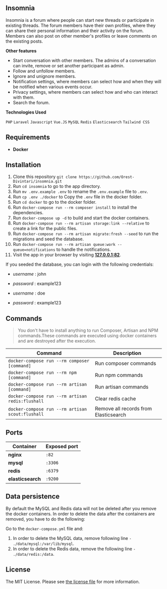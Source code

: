 ## Insomnia

Insomnia is a forum where people can start new threads or participate in existing threads. The forum members have their own profiles, where they can share their personal information and their activity on the forum. Members can also post on other member's profiles or leave comments on the existing posts.

**Other features**

-   Start conversation with other members. The admins of a conversation can invite, remove or set another participant as admin.
-   Follow and unfollow members.
-   Ignore and unignore members.
-   Notification settings, where members can select how and when they will be notified when various events occur.
-   Privacy settings, where members can select how and who can interact with them.
-   Search the forum.

**Technologies Used**

`PHP` `Laravel` `Javascript` `Vue.JS`
`MySQL` `Redis` `Elasticsearch` `Tailwind CSS`

## Requirements

-   **Docker**

## Installation

1. Clone this repository `git clone https://github.com/Orest-Divintari/insomnia.git`
2. Run `cd insomnia` to go to the app directory.
3. Run `mv .env.example .env` to rename the `.env.example` file to `.env`.
4. Run `cp .env ./docker` to Copy the `.env` file in the docker folder.
5. Run `cd docker` to go to the docker folder.
6. Run `docker-compose run --rm composer install` to install the dependencies.
7. Run `docker-compose up -d` to build and start the docker containers.
8. Run `docker-compose run --rm artisan storage:link --relative` to create a link for the public files.
9. Run `docker-compose run --rm artisan migrate:fresh --seed` to run the migrations and seed the database.
10. Run `docker-compose run --rm artisan queue:work --queue=notifications` to handle the notifications.
11. Visit the app in your browser by visiting **[127.0.0.1:82](http://127.0.0.1:82)**.

If you seeded the database, you can login with the following credentials:

-   _username_ : john
-   _password_ : example123

-   _username_ : doe
-   _password_ : example123

## Commands

> You don't have to install anything to run Composer, Artisan and NPM commands.These commands are executed using docker containers and are destroyed after the execution.

| Command                                          | Description                           |
| ------------------------------------------------ | ------------------------------------- |
| `docker-compose run --rm composer [command]`     | Run composer commands                 |
| `docker-compose run --rm npm [command]`          | Run npm commands                      |
| `docker-compose run --rm artisan [command]`      | Run artisan commands                  |
| `docker-compose run --rm artisan redis:flushall` | Clear redis cache                     |
| `docker-compose run --rm artisan scout:flushall` | Remove all records from Elasticsearch |

## Ports

| Container         | Exposed port |
| ----------------- | ------------ |
| **nginx**         | `:82`        |
| **mysql**         | `:3306`      |
| **redis**         | `:6379`      |
| **elasticsearch** | `:9200`      |

## Data persistence

By default the MySQL and Redis data will not be deleted after you remove the docker containers. In order to delete the data after the containers are removed, you have to do the following:

Go to the `docker-compose.yml` file and:

1. In order to delete the MySQL data, remove following line `- ./data/mysql:/var/lib/mysql`.
2. In order to delete the Redis data, remove the following line `- ./data/redis:/data`.

## License

The MIT License. Please see [the license file](LICENSE.md) for more information.
